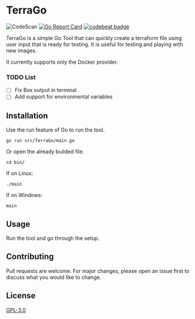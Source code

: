 # TerraGo
![CodeScan](https://github.com/brizinger/TerraGo/workflows/Go/badge.svg?event=push)
[![Go Report Card](https://goreportcard.com/badge/github.com/brizinger/TerraGo)](https://goreportcard.com/report/github.com/brizinger/TerraGo)
[![codebeat badge](https://codebeat.co/badges/19552fcd-564d-4be4-a192-1e73fb619792)](https://codebeat.co/projects/github-com-brizinger-terrago-master)

TerraGo is a simple Go Tool that can quickly create a terraform file using user input that is ready for testing. It is useful for testing and playing with new images. 

It currently supports only the Docker provider.


### TODO List

- [ ] Fix Box output in terminal
- [ ] Add support for environmental variables

## Installation

Use the run feature of Go to run the tool.

```go run src/TerraGo/main.go```

Or open the already builded file.

```cd bin/```

If on Linux:

```./main``` 

If on Windows: 

```main``` 

## Usage

Run the tool and go through the setup.

## Contributing
Pull requests are welcome. For major changes, please open an issue first to discuss what you would like to change.

## License
[GPL-3.0](https://choosealicense.com/licenses/gpl-3.0/)
